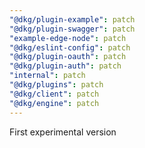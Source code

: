 ```yaml
---
"@dkg/plugin-example": patch
"@dkg/plugin-swagger": patch
"example-edge-node": patch
"@dkg/eslint-config": patch
"@dkg/plugin-oauth": patch
"@dkg/plugin-auth": patch
"internal": patch
"@dkg/plugins": patch
"@dkg/client": patch
"@dkg/engine": patch
---
```


First experimental version
